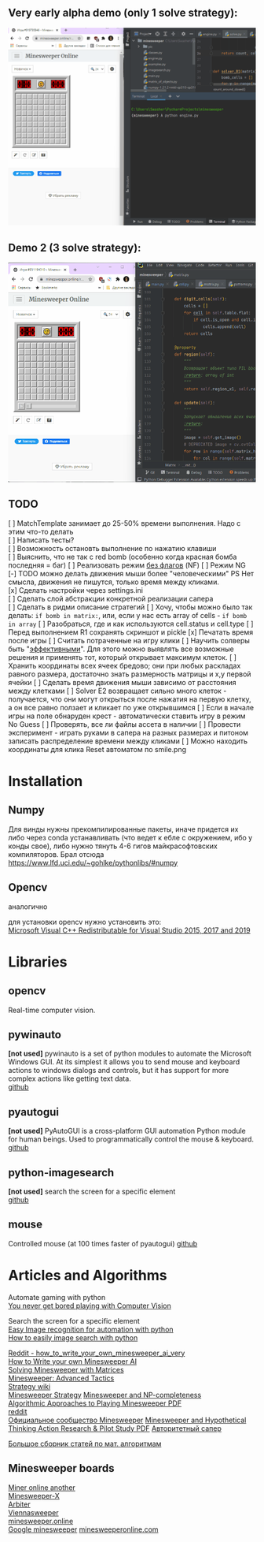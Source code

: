 Very early alpha demo (only 1 solve strategy):  
----------------------------------------

![demo1.gif](.github/demo1.gif)


Demo 2 (3 solve strategy):  
----------------------------------------

![demo2.gif](.github/demo2.gif)

TODO
----------------------------------------  

[ ] MatchTemplate занимает до 25-50% времени выполнения. Надо с этим что-то делать  
[ ] Написать тесты?  
[ ] Возможность остановть выполнение по нажатию клавиши  
[ ] Выяснить, что не так с red bomb (особенно когда красная бомба последняя = баг)
[ ] Реализовать режим [без флагов](https://minesweeper.online/ru/help/gameplay) (NF)
[ ] Режим NG
[-] TODO можно делать движения мыши более "человеческими" PS Нет смысла, движения не пишутся, только время между кликами.  
[x] Сделать настройки через settings.ini  
[ ] Сделать слой абстракции конкретной реализации сапера  
[ ] Сделать в ридми описание стратегий
[ ] Хочу, чтобы можно было так делать: `if bomb in matrix:`, или, если у нас есть array of cells - `if bomb in array`
[ ] Разобраться, где и как используются cell.status и cell.type
[ ] Перед выполнением R1 сохранять скриншот и pickle
[x] Печатать время после игры
[ ] Считать потраченные на игру клики
[ ] Научить солверы быть "[эффективными](https://minesweeper.online/ru/help/efficiency)". Для этого можно выявлять все возможные решения и применять тот, который открывает максимум клеток.
[ ] Хранить координаты всех ячеек бредово; они при любых раскладах равного размера, достаточно знать размерность матрицы и x,y первой ячейки
[ ] Сделать время движения мыши зависимо от расстояния между клетками
[ ] Solver E2 возвращает сильно много клеток - получается, что они могут открыться после нажатия на первую клетку, а он все равно ползает и кликает по уже открывшимся
[ ] Если в начале игры на поле обнаруден крест - автоматически ставить игру в режим No Guess
[ ] Проверять, все ли файлы ассета в наличии 
[ ] Провести эксперимент - играть руками в сапера на разных размерах и питоном записать распределение времени между кликами
[ ] Можно находить координаты для клика Reset автоматом по smile.png 


Installation
=====================

Numpy
------------

Для винды нужны прекомпилированные пакеты, иначе придется их либо через conda устанавливать (что ведет к ебле с 
окружением, ибо у конды свое), либо нужно тянуть 4-6 гигов майкрасофтовских компиляторов. Брал отсюда
https://www.lfd.uci.edu/~gohlke/pythonlibs/#numpy

Opencv
-------------

аналогично

для установки opencv нужно установить это:  
[Microsoft Visual C++ Redistributable for Visual Studio 2015, 2017 and 2019](https://docs.microsoft.com/en-US/cpp/windows/latest-supported-vc-redist?view=msvc-160)


Libraries
========================

opencv
-------------

Real-time computer vision.

pywinauto
--------------

**[not used]** pywinauto is a set of python modules to automate the Microsoft Windows GUI. At its simplest it allows you to send mouse and keyboard actions to windows dialogs and controls, but it has support for more complex actions like getting text data.  
 [github](https://github.com/pywinauto/pywinauto)

pyautogui
-----------------

**[not used]** PyAutoGUI is a cross-platform GUI automation Python module for human beings. Used to programmatically control the mouse & keyboard.  
 [github](https://github.com/asweigart/)

python-imagesearch
-------------------

**[not used]** search the screen for a specific element  
 [github](https://github.com/drov0/python-imagesearch)

mouse
-----------
Controlled mouse (at 100 times faster of pyautogui)
 [github](https://github.com/boppreh/mouse)

Articles and Algorithms
==================

Automate gaming with python  
 [You never get bored playing with Computer Vision](https://towardsdatascience.com/you-never-get-bored-playing-with-computer-vision-cb93cbd3274a)

Search the screen for a specific element  
 [Easy Image recognition for automation with python](https://medium.com/@martin.lees/image-recognition-for-automation-with-python-711ac617b4e5)  
 [How to easily image search with python](https://brokencode.io/how-to-easily-image-search-with-python/)  

[Reddit - how_to_write_your_own_minesweeper_ai_very](https://www.reddit.com/r/programming/comments/15c4e1/how_to_write_your_own_minesweeper_ai_very/)    
[How to Write your own Minesweeper AI](https://luckytoilet.wordpress.com/2012/12/23/2125/)   
[Solving Minesweeper with Matrices](https://massaioli.wordpress.com/2013/01/12/solving-minesweeper-with-matricies/)  
[Minesweeper: Advanced Tactics](http://www.nothings.org/games/minesweeper/)  
[Strategy wiki](http://www.minesweeper.info/wiki/Strategy)  
[Minesweeper Strategy](https://minesweepergame.com/strategy.php)
[Minesweeper and NP-completeness](http://web.mat.bham.ac.uk/R.W.Kaye/minesw/ordmsw.htm)  
[Algorithmic Approaches to Playing Minesweeper PDF](https://pdfhost.io/v/uvgsPGU7Y_Algorithmic_Approaches_to_Playing_Minesweeper)  
[reddit](https://www.reddit.com/r/Minesweeper/comments/8b3b30/odds_of_winning_at_minesweeper/)  
[Официальное сообщество Minesweeper](https://www.reddit.com/r/Minesweeper/)
[Minesweeper and Hypothetical Thinking Action Research & Pilot Study PDF](https://files.eric.ed.gov/fulltext/ED509464.pdf)
[Авторитетный сапер](http://www.minesweeper.info/)

[Большое сборник статей по мат. алгоритмам](https://minesweepergame.com/math-papers.php)

Minesweeper boards
-------------------------

[Miner online another](https://mines.zone/ru/)  
[Minesweeper-X](https://minesweepergame.com/download/minesweeper-x.php)  
[Arbiter](https://minesweepergame.com/download/arbiter.php)  
[Viennasweeper](https://minesweepergame.com/download/viennasweeper.php)  
[minesweeper.online](https://minesweeper.online/)  
[Google minesweeper](https://www.google.com/fbx?fbx=minesweeper) 
[minesweeperonline.com](https://minesweeperonline.com/)

